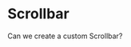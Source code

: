 # Scrollbar

Can we create a custom Scrollbar?

<script>

async function customScrollbar() {
  var bar = <div class="bar" style="position: relative; height: 20px; width:500px; background-color: lightgray"></div>
  var knob = <div class="knob" style="position: absolute; top: 0px; left: 40px; height: 20px; width:50px; background-color: gray"></div>
  bar.appendChild(knob)
  bar.addEventListener("mousedown", () => {
  
  })  
  return bar
}


customScrollbar()
</script>